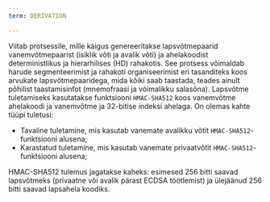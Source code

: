 ```yaml
---
term: DERIVATION

---
```

Viitab protsessile, mille käigus genereeritakse lapsvõtmepaarid vanemvõtmepaarist (isiklik võti ja avalik võti) ja ahelakoodist deterministlikus ja hierarhilises (HD) rahakotis. See protsess võimaldab harude segmenteerimist ja rahakoti organiseerimist eri tasanditeks koos arvukate lapsvõtmepaaridega, mida kõiki saab taastada, teades ainult põhilist taastamisinfot (mnemofraasi ja võimalikku salasõna). Lapsvõtme tuletamiseks kasutatakse funktsiooni `HMAC-SHA512` koos vanemvõtme ahelakoodi ja vanemvõtme ja 32-bitise indeksi ahelaga. On olemas kahte tüüpi tuletusi:


- Tavaline tuletamine, mis kasutab vanemate avalikku võtit `HMAC-SHA512`-funktsiooni alusena;
- Karastatud tuletamine, mis kasutab vanemate privaatvõtit `HMAC-SHA512`-funktsiooni alusena;

HMAC-SHA512 tulemus jagatakse kaheks: esimesed 256 bitti saavad lapsvõtmeks (privaatne või avalik pärast ECDSA töötlemist) ja ülejäänud 256 bitti saavad lapsahela koodiks.